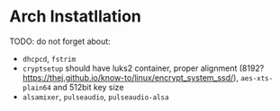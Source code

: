 # Arch Instatllation

TODO: do not forget about: 
- `dhcpcd`, `fstrim`
- `cryptsetup` should have luks2 container, proper alignment (8192? https://thej.github.io/know-to/linux/encrypt_system_ssd/), `aes-xts-plain64` and 512bit key size
- `alsamixer`, `pulseaudio`, `pulseaudio-alsa`
